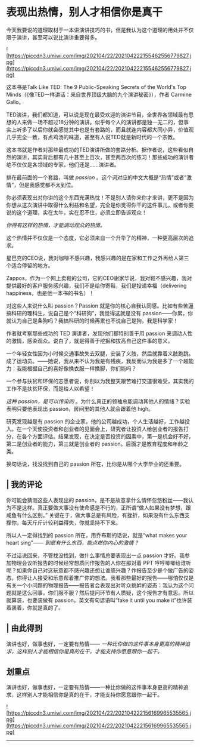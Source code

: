 # 表现出热情，别人才相信你是真干

今天我要说的道理取材于一本讲演讲技巧的书，但是我认为这个道理的用处并不仅限于演讲，甚至可以说比演讲重要得多。

![https://piccdn3.umiwi.com/img/202104/22/202104222155462556779827.jpg](https://piccdn3.umiwi.com/img/202104/22/202104222155462556779827.jpg)

这本书是Talk Like TED: The 9 Public-Speaking Secrets of the World's Top Minds（《像TED一样讲话：来自世界顶级大脑的九个演讲秘密》），作者 Carmine Gallo。

TED演讲，我们都知道，可以说是现在最受欢迎的演讲节目，全世界各领域最有思想的人来做一场不超过18分钟的演讲。似乎每个人的演讲都是独一无二的，但事实上听多了以后你就会感觉其中也是有套路的，而且就连内容都大同小异，价值观几乎完全一致，有点鸡汤的味道，甚至有人说TED就是新时代的一个宗教。

这本书就是作者对那些最成功的TED演讲所做的套路分析。据作者说，这些看似自然的演讲，其实背后都有几十甚至上百次，甚至两百次的练习！那些成功的演讲者绝不仅仅是各领域的专家，他们还是……演讲者。

排在最前面的一个套路，叫做 *passion* 。这个词对应的中文大概是“热情”或者“激情”，但是我感觉都不太到位。

你必须表现出对你讲的这个东西充满热忱！不是别人请你来你才来讲，更不是因为你想从这次演讲中取得什么利益和名望，完全是你觉得你干的这件事儿，或者你要说的这个道理，实在太牛，实在忍不住，必须立即告诉观众！

 *你得有这样的热情，才能调动观众的热情。*

这个热情并不仅仅是一个态度，它必须来自一个升华了的精神，一种更高层次的追求。

星巴克的CEO说，我对咖啡不感兴趣，我感兴趣的是在家和工作之外再给人第三个适合停留的地方。

Zappos，作为一个网上卖鞋的公司，它的CEO谢家华说，我对鞋不感兴趣，我对提供最好的客户服务感兴趣，我们不是给你寄鞋，我们是投递幸福（delivering happiness，也是他一本书的书名）！

对这些人来说什么叫 passion？Passion 就是你的核心自我认同感。比如有些苦逼搞科研的理科生，说自己是个“科研狗”，我觉得这就是没有 passion——你累，你就认为自己是条狗吗？我搞科研的时候再累也不说自己是狗，我是科学家！

作者就考察那些成功的 TED 演讲者，发现他们都特别善于用 passion 来调动人性的激情，感染观众。说白了，就是得善于挖掘和拔高自己这件事的意义。

一个年轻女性因为小时候交通事故失去双腿，安装了义肢，然后就靠着义肢跑跳，成了运动员。——她说，我从来不认为我是有残疾，我反而认为我是多了一个超能力：我能根据自己的喜好像换衣服一样换脚，你们能吗？

一个参与扶贫和环保的志愿者说，你别以为我整天跟苦难打交道很难受，其实我的工作不是扶贫环保，而是给人以希望！

 *这种 passion，是可以传染的* 。为什么真正的领袖总能调动其他人的情绪？实验表明只要他表现出 passion，房间里的其他人就会跟着他 high。

研究发现越是有 passion 的企业家，他的公司越成功，个人生活越好，工作越投入。在一个天使投资者和创业者的见面会上，研究者让投资人给创业者的报告打分，在各个方面评估。结果发现，在决定是否投资的因素中，第一是机会好不好，第二是创业者的能力，第三就是创业者的 passion。后面才是教育程度和年龄之类。

换句话说，找没找到自己的 passion 所在，比你是从哪个大学毕业的还重要。

## | 我的评论

你可能会猜测这些人表现出的 passion，是不是故意拿什么情怀忽悠粉丝——我认为不是这样。真正要做大事没有使命感是不行的，正所谓“做人如果没有梦想，跟咸鱼有什么区别。” 关键在于，做大事总是有风险，有挫折，如果没有什么东西支撑你，每天斤斤计较利益得失，你就坚持不下来。

所以人一定得找到的 passion 所在，用乔布斯的话说，就是“what makes your heart sing”—— *到底有什么东西，能点燃你内心的激情？*

不过话说回来，不管找没找到，做什么事情总要表现出一点 passion 才好。我参加物理会议听报告的时候经常想质问作报告的人你在那对着 PPT 哼哼唧唧给谁听呢？如果你自己对这玩意都不感兴趣还想让谁感兴趣？作报告至少是个做广告的姿态，你得让人接受和乐意帮着推广你的想法。我看那些最好的报告——哪怕仅仅是有关一个小问题的物理报告——报告者会表现出对听众挑衅的姿态：我认为这个问题就是这么回事，你们服不服？然后提问环节有人质疑，这个报告才有意思。所以就算装，也要装做有 passion。英文有句谚语叫“fake it until you make it”也许装着装着，你就是真的了。

## | 由此得到

演讲也好，做事也好，一定要有热情—— *一种比你做的这件事本身更高的精神追求，这样别人才能相信你是真的在干，才能支持你愿意跟你一起干。*

## 划重点

演讲也好，做事也好，一定要有热情——一种比你做的这件事本身更高的精神追求，这样别人才能相信你是真的在干，才能支持你愿意跟你一起干。

![https://piccdn3.umiwi.com/img/202104/22/202104222156169965535565.jpg](https://piccdn3.umiwi.com/img/202104/22/202104222156169965535565.jpg)

---
